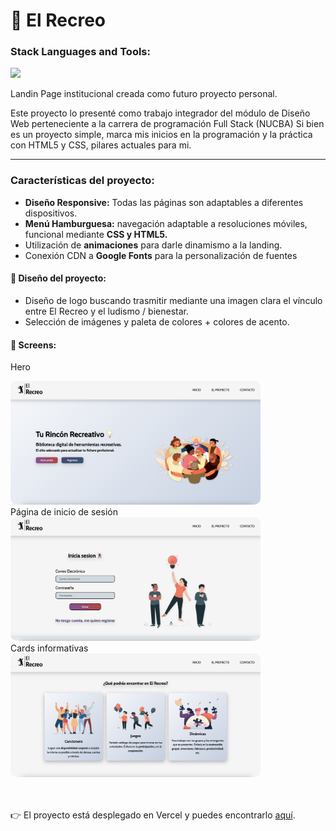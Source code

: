 <h1 align="start"> &#129337; El Recreo</h1> 

<h3 align="start">Stack Languages and Tools:</h3> 
<p align="start">
<img width="200px"  src="https://skillicons.dev/icons?i=html,css,js,bootstrap,ps,perline=10"  />
</p>

<p align="start">Landin Page institucional creada como futuro proyecto personal.

Este proyecto lo presenté como trabajo integrador del módulo de Diseño Web  perteneciente a la carrera de programación Full Stack (NUCBA)
Si bien es un proyecto simple, marca mis inicios en la programación y la práctica con HTML5 y CSS, pilares actuales para mi. 
</p> 

<hr>


<h3>Características del proyecto:</h3>

- <b>Diseño Responsive:</b> Todas las páginas son adaptables a diferentes dispositivos.
- <b>Menú Hamburguesa:</b> navegación adaptable a resoluciones móviles, funcional mediante <b>CSS y HTML5.</b>
- Utilización de <b>animaciones</b> para darle dinamismo a la landing.
- Conexión CDN a <b>Google Fonts</b> para la personalización de fuentes

<h4>&#129309; Diseño del proyecto:</h4>

- Diseño de logo buscando trasmitir mediante una imagen clara el vínculo entre El Recreo y el ludismo / bienestar.
- Selección de imágenes y paleta de colores + colores de acento.

<h4>&#128248; Screens:</h4>

Hero

<img src="./img/screensToReadme/Elrecreo1.png" alt="Carrito de Compras" style="max-width: 400px; border-radius: 10px;">

<br>
Página de inicio de sesión

<img src="./img/screensToReadme/ElRecreo2.png" alt="Carrito de Compras" style="max-width: 400px; border-radius: 10px;">

<br>
Cards informativas

<img src="./img/screensToReadme/ElRecreo3.png" alt="Carrito de Compras" style="max-width: 400px; border-radius: 10px;">


<br><br>
&#128073; El proyecto está desplegado en Vercel y puedes encontrarlo <a href="https://el-recreo.vercel.app/index.html" target="_blank" rel="noopener noreferrer">aquí</a>.